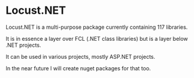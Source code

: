 # Locust.NET
Locust.NET is a multi-purpose package currently containing 117 libraries.

It is in essence a layer over FCL (.NET class libraries) but is a layer below .NET projects.

It can be used in various projects, mostly ASP.NET projects.

In the near future I will create nuget packages for that too.
